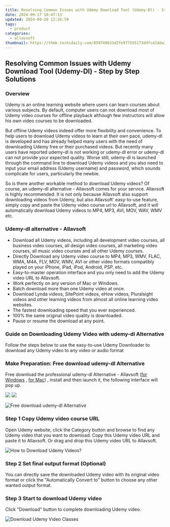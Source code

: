 ```yaml
---
title: Resolving Common Issues with Udemy Download Tool (Udemy-Dl) - Step by Step Solutions
date: 2024-09-17 10:47:13
updated: 2024-09-20 12:26:59
tags:
  - product
categories:
  - allavsoft
thumbnail: https://thmb.techidaily.com/859749633d2fe977555173ddfc42dda3acc4bf2fd5329788d0569c467b1120f3.jpg
---
```


## Resolving Common Issues with Udemy Download Tool (Udemy-Dl) - Step by Step Solutions

### Overview

Udemy is an online learning website where users can learn courses about various subjects. By default, computer users can not download most of Udemy video courses for offline playback although few instructors will allow his own video courses to be downloaded.

But offline Udemy videos indeed offer more flexibility and convenience. To help users to download Udemy videos to learn at their own pace, udemy-dl is developed and has already helped many users with the need of downloading Udemy free or their purchased videos. But recently many users have reported udemy-dl is not working or udemy-dl error or udemy-dl can not provide your expected quality. Worse still, udemy-dl is launched through the command line to download Udemy videos and you also need to input your email address (Udemy username) and password, which sounds complicate for users, particularly the newbie.

So is there another workable method to download Udemy videos? Of course, an udemy-dl alternative - Allavsoft comes for your service. Allavsoft is highly recommended. It is not only because Allavsoft also support downloading videos from Udemy, but also Allavsoft' easy-to-use feature, simply copy and paste the Udemy video course url to Allavsoft, and it will automatically download Udemy videos to MP4, MP3, AVI, MOV, WAV, WMV etc.

### Udemy-dl alternative - Allavsoft

* Download all Udemy videos, including all development video courses, all business video courses, all design video courses, all marketing video courses, all music video courses and all other Udemy courses.
* Directly Download any Udemy video course to MP4, MP3, WMV, FLAC, WMA, M4A, FLV, MOV, WMV, AVI or other video formats compatibly played on your iPhone, iPad, iPod, Android, PSP, etc.
* Easy-to-master operation interface and you only need to add the Udemy video URL to Allavsoft.
* Work perfectly on any version of Mac or Windows.
* Batch download more than one Udemy video at once.
* Download Lynda videos, SitePoint videos, eHow videos, Pluralsight videos and other learning videos from almost all online learning video websites.
* The fastest downloading speed that you ever experienced.
* 100% the same original video quality is downloaded.
* Pause or resume the download at any point.

### Guide on Downloading Udemy Video with udemy-dl Alternative

Follow the steps below to use the easy-to-use Udemy Downloader to download any Udemy video to any video or audio format

### Make Preparation: Free download udemy-dl Alternative

Free download the professional udemy-dl Alternative - Allavsoft ([for Windows](https://tools.techidaily.com/allavsoft/products/) , [for Mac](https://tools.techidaily.com/allavsoft/products/)) , install and then launch it, the following interface will pop up.

[![](https://www.allavsoft.com/how-to/../images/how-to/free-download-win.jpg)](https://tools.techidaily.com/allavsoft/products/) [![](https://www.allavsoft.com/how-to/../images/how-to/free-download-mac.jpg)](https://tools.techidaily.com/allavsoft/products/)

![Free download udemy-dl Alternative](https://www.allavsoft.com/how-to/../images/allavsoft/screen-shot-600.jpg)

### Step 1 Copy Udemy video course URL

Open Udemy website, click the Category button and browse to find any Udemy video that you want to download. Copy this Udemy video URL and paste it to Allavsoft. Or drag and drop this Udemy video URL to Allavsoft.

![How to Download Udemy Videos?](https://www.allavsoft.com/how-to/../images/how-to/download-rtmp-video/download-rtmp-video.jpg)

### Step 2 Set final output format (Optional)

You can directly save the downloaded Udemy video with its original video format or click the "Automatically Convert to" button to choose any other wanted output format.

### Step 3 Start to download Udemy video

Click "Download" button to complete downloading Udemy video.

![Download Udemy Video Classes](https://www.allavsoft.com/how-to/../images/how-to/download-udemy-videos/download-udemy-videos.jpg)

<ins class="adsbygoogle"
     style="display:block"
     data-ad-format="autorelaxed"
     data-ad-client="ca-pub-7571918770474297"
     data-ad-slot="1223367746"></ins>



<ins class="adsbygoogle"
     style="display:block"
     data-ad-client="ca-pub-7571918770474297"
     data-ad-slot="8358498916"
     data-ad-format="auto"
     data-full-width-responsive="true"></ins>
